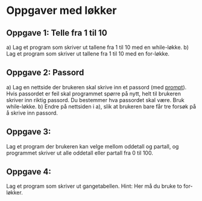 # Oppgaver med løkker

## Oppgave 1: Telle fra 1 til 10
a) Lag et program som skriver ut tallene fra 1 til 10 med en while-løkke.
b) Lag et program som skriver ut tallene fra 1 til 10 med en for-løkke.

## Oppgave 2: Passord
a) Lag en nettside der brukeren skal skrive inn et passord (med [prompt](https://developer.mozilla.org/en-US/docs/Web/API/Window/prompt)). Hvis passordet er feil skal programmet spørre på nytt, helt til brukeren skriver inn riktig passord. Du bestemmer hva passordet skal være. Bruk while-løkke.
b) Endre på nettsiden i a), slik at brukeren bare får tre forsøk på å skrive inn passord.

## Oppgave 3: 
Lag et program der brukeren kan velge mellom oddetall og partall, og programmet skriver ut alle oddetall eller partall fra 0 til 100.

## Oppgave 4: 
Lag et program som skriver ut gangetabellen. Hint: Her må du bruke to for-løkker.

